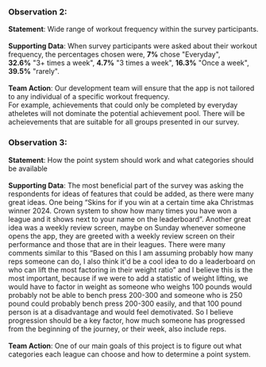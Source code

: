 

### Observation 2:
  **Statement**: Wide range of workout frequency within the survey participants. <br> <br>
  **Supporting Data**: When survey participants were asked about their workout frequency, the percentages chosen were, **7%** chose "Everyday", <br>
  **32.6%** "3+ times a week", **4.7%** "3 times a week", **16.3%** "Once a week", **39.5%** "rarely". <br><br>
  **Team Action**: Our development team will ensure that the app is not tailored to any individual of a specific workout frequency.  <br>
  For example, achievements that could only be completed by everyday atheletes will not dominate the potential achievement pool. There will be acheievements that are suitable for all groups presented in our survey.

### Observation 3:
 **Statement**: How the point system should work and what categories should be available <br> <br>
 **Supporting Data**: The most beneficial part of the survey was asking the respondents for ideas of features that could be added, as there were many great ideas. One being “Skins for if you win at a certain time aka Christmas winner 2024. Crown system to show how many times you have won a league and it shows next to your name on the leaderboard”. Another great idea was a weekly review screen, maybe on Sunday whenever someone opens the app, they are greeted with a weekly review screen on their performance and those that are in their leagues. There were many comments similar to this “Based on this I am assuming probably how many reps someone can do, I also think it'd be a cool idea to do a leaderboard on who can lift the most factoring in their weight ratio” and I believe this is the most important, because if we were to add a statistic of weight lifting, we would have to factor in weight as someone who weighs 100 pounds would probably not be able to bench press 200-300 and someone who is 250 pound could probably bench press 200-300 easily, and that 100 pound person is at a disadvantage and would feel demotivated. So I believe progression should be a key factor, how much someone has progressed from the beginning of the journey, or their week, also include reps. <br> <br>
 **Team Action**: One of our main goals of this project is to figure out what categories each league can choose and how to determine a point system.<br> <br>
